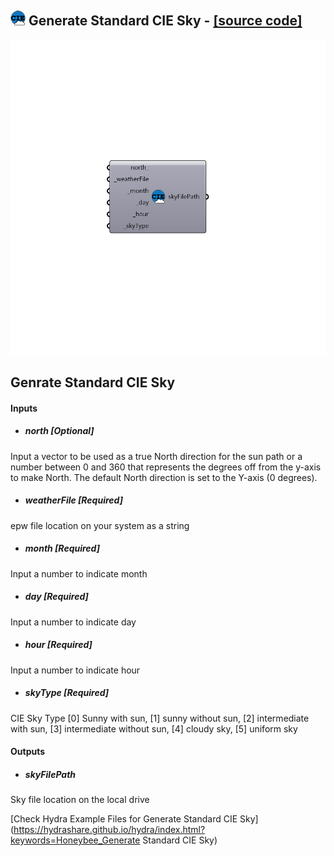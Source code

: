 ## ![](../../images/icons/Generate_Standard_CIE_Sky.png) Generate Standard CIE Sky - [[source code]](https://github.com/mostaphaRoudsari/honeybee/tree/master/src/Honeybee_Generate%20Standard%20CIE%20Sky.py)

![](../../images/components/Generate_Standard_CIE_Sky.png)

Genrate Standard CIE Sky
 -
 

#### Inputs
* ##### north [Optional]
Input a vector to be used as a true North direction for the sun path or a number between 0 and 360 that represents the degrees off from the y-axis to make North.  The default North direction is set to the Y-axis (0 degrees).
* ##### weatherFile [Required]
epw file location on your system as a string
* ##### month [Required]
Input a number to indicate month
* ##### day [Required]
Input a number to indicate day
* ##### hour [Required]
Input a number to indicate hour
* ##### skyType [Required]
CIE Sky Type [0] Sunny with sun, [1] sunny without sun, [2] intermediate with sun, [3] intermediate without sun, [4] cloudy sky, [5] uniform sky

#### Outputs
* ##### skyFilePath
Sky file location on the local drive


[Check Hydra Example Files for Generate Standard CIE Sky](https://hydrashare.github.io/hydra/index.html?keywords=Honeybee_Generate Standard CIE Sky)